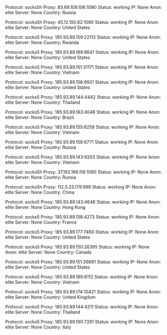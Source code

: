 Protocol: socks5h
Proxy: 83.69.109.106:1080
Status: working
IP: None
Anon: elite
Server: None
Country: Russia

Protocol: socks5h
Proxy: 45.12.150.82:1080
Status: working
IP: None
Anon: elite
Server: None
Country: United States

Protocol: socks5
Proxy: 185.93.89.159:22113
Status: working
IP: None
Anon: elite
Server: None
Country: Rwanda

Protocol: socks5
Proxy: 185.93.89.189:8641
Status: working
IP: None
Anon: elite
Server: None
Country: United States

Protocol: socks5
Proxy: 185.93.89.151:31171
Status: working
IP: None
Anon: elite
Server: None
Country: Vietnam

Protocol: socks5
Proxy: 185.93.89.156:9921
Status: working
IP: None
Anon: elite
Server: None
Country: United States

Protocol: socks5
Proxy: 185.93.89.144:4442
Status: working
IP: None
Anon: elite
Server: None
Country: Thailand

Protocol: socks5
Proxy: 185.93.89.183:4048
Status: working
IP: None
Anon: elite
Server: None
Country: Brazil

Protocol: socks5
Proxy: 185.93.89.155:6258
Status: working
IP: None
Anon: elite
Server: None
Country: Vietnam

Protocol: socks5
Proxy: 185.93.89.158:6771
Status: working
IP: None
Anon: elite
Server: None
Country: Russia

Protocol: socks5
Proxy: 185.93.89.143:9203
Status: working
IP: None
Anon: elite
Server: None
Country: Vietnam

Protocol: socks5h
Proxy: 37.192.186.118:1080
Status: working
IP: None
Anon: elite
Server: None
Country: Russia

Protocol: socks5h
Proxy: 112.5.33.179:999
Status: working
IP: None
Anon: elite
Server: None
Country: China

Protocol: socks5
Proxy: 185.93.89.143:4648
Status: working
IP: None
Anon: elite
Server: None
Country: Hong Kong

Protocol: socks5
Proxy: 185.93.89.158:4273
Status: working
IP: None
Anon: elite
Server: None
Country: France

Protocol: socks5
Proxy: 185.93.89.177:7460
Status: working
IP: None
Anon: elite
Server: None
Country: United States

Protocol: socks5
Proxy: 185.93.89.150:26395
Status: working
IP: None
Anon: elite
Server: None
Country: Canada

Protocol: socks5
Proxy: 185.93.89.151:26691
Status: working
IP: None
Anon: elite
Server: None
Country: United States

Protocol: socks5
Proxy: 185.93.89.189:8112
Status: working
IP: None
Anon: elite
Server: None
Country: Vietnam

Protocol: socks5
Proxy: 185.93.89.174:10421
Status: working
IP: None
Anon: elite
Server: None
Country: United Kingdom

Protocol: socks5
Proxy: 185.93.89.144:4211
Status: working
IP: None
Anon: elite
Server: None
Country: Thailand

Protocol: socks5
Proxy: 185.93.89.190:7281
Status: working
IP: None
Anon: elite
Server: None
Country: Italy


